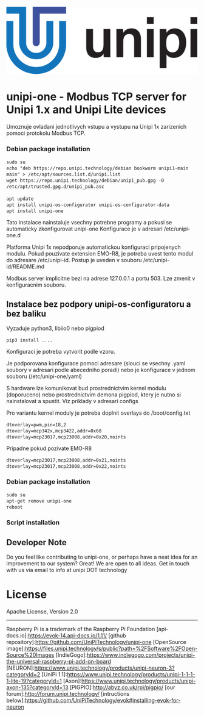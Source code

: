 ![unipi logo](https://github.com/UniPiTechnology/evok/raw/master/www/evok/js/jquery/images/unipi-logo-short-cmyk.svg?sanitize=true "UniPi logo")

# unipi-one - Modbus TCP server for Unipi 1.x and Unipi Lite devices

Umoznuje ovladani jednotlivych vstupu a vystupu na Unipi 1x zarizenich pomoci protokolu Modbus TCP.


### Debian package installation

    sudo su
    echo "deb https://repo.unipi.technology/debian bookworm unipi1-main main" > /etc/apt/sources.list.d/unipi.list
    wget https://repo.unipi.technology/debian/unipi_pub.gpg -O /etc/apt/trusted.gpg.d/unipi_pub.asc

    apt update
    apt install unipi-os-configurator unipi-os-configurator-data
    apt install unipi-one

Tato instalace nainstaluje vsechny potrebne programy a pokusi se automaticky zkonfigurovat unipi-one
Konfigurace je v adresari /etc/unipi-one.d

Platforma Unipi 1x nepodporuje automatickou konfiguraci pripojenych modulu. Pokud pouzivate extension EMO-R8,
je potreba uvest tento modul do adresare /etc/unipi-id. Postup je uveden v souboru /etc/unipi-id/README.md

Modbus server implicitne bezi na adrese 127.0.0.1 a portu 503. Lze zmenit v konfiguracnim souboru.


##  Instalace bez podpory unipi-os-configuratoru a bez baliku

Vyzaduje python3, libiio0 nebo pigpiod

    pip3 install ....

Konfiguraci je potreba vytvorit podle vzoru.

Je podporovana konfigurace pomoci adresare (slouci se vsechny .yaml soubory v adresari podle abecedniho poradi)
nebo je konfigurace v jednom souboru (/etc/unipi-one/yaml)

S hardware lze komunikovat bud prostrednictvim kernel modulu (doporuceno) nebo prostrednictvim demona pigpiod,
ktery je nutno si nainstalovat a spustit. Viz priklady v adresari configs

Pro variantu kernel moduly je potreba doplnit overlays do /boot/config.txt

    dtoverlay=pwm,pin=18,2
    dtoverlay=mcp342x,mcp3422,addr=0x68
    dtoverlay=mcp23017,mcp23008,addr=0x20,noints

Pripadne pokud pozivate EMO-R8

    dtoverlay=mcp23017,mcp23008,addr=0x21,noints
    dtoverlay=mcp23017,mcp23008,addr=0x22,noints




### Debian package installation

    sudo su
    apt-get remove unipi-one
    reboot

### Script installation

## Developer Note

Do you feel like contributing to unipi-one, or perhaps have a neat idea for an improvement to our system? Great! We are open to all ideas. Get in touch with us via email to info at unipi DOT technology

License
============
Apache License, Version 2.0

----
Raspberry Pi is a trademark of the Raspberry Pi Foundation
[api-docs.io]:https://evok-14.api-docs.io/1.11/
[github repository]:https://github.com/UniPiTechnology/unipi-one
[OpenSource image]:https://files.unipi.technology/s/public?path=%2FSoftware%2FOpen-Source%20Images
[IndieGogo]:https://www.indiegogo.com/projects/unipi-the-universal-raspberry-pi-add-on-board
[NEURON]:https://www.unipi.technology/products/unipi-neuron-3?categoryId=2
[UniPi 1.1]:https://www.unipi.technology/products/unipi-1-1-1-1-lite-19?categoryId=1
[Axon]:https://www.unipi.technology/products/unipi-axon-135?categoryId=13
[PIGPIO]:http://abyz.co.uk/rpi/pigpio/
[our forum]:http://forum.unipi.technology/
[intructions below]:https://github.com/UniPiTechnology/evok#installing-evok-for-neuron
